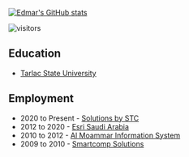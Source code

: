 [![Edmar's GitHub stats](https://github-readme-stats.vercel.app/api?username=geofixit)](https://github.com/anuraghazra/github-readme-stats)

![visitors](https://visitor-badge.laobi.icu/badge?page_id=geofixit.geofixit)


## Education
- [Tarlac State University](http://tsu.edu.ph/)

## Employment
- 2020 to Present - [Solutions by STC](https://solutions.com.sa/)
- 2012 to 2020 - [Esri Saudi Arabia](https://www.esrisaudiarabia.com/en-sa/home)
- 2010 to 2012 - [Al Moammar Information System](https://mis.com.sa/)
- 2009 to 2010 - [Smartcomp Solutions](https://www.linkedin.com/company/smartcompsolutions/)

